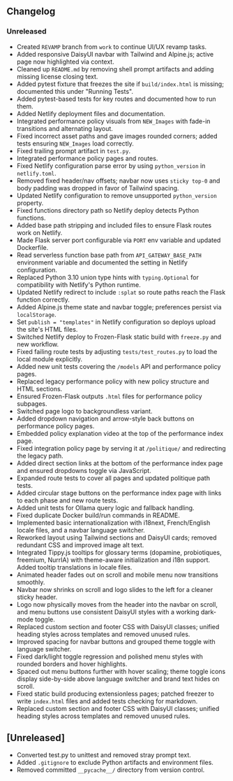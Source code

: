 
## Changelog

### Unreleased
- Created `REVAMP` branch from `work` to continue UI/UX revamp tasks.
- Added responsive DaisyUI navbar with Tailwind and Alpine.js; active page now highlighted via context.
- Cleaned up `README.md` by removing shell prompt artifacts and adding missing license closing text.
- Added pytest fixture that freezes the site if `build/index.html` is missing; documented this under "Running Tests".
- Added pytest-based tests for key routes and documented how to run them.
- Added Netlify deployment files and documentation.
- Integrated performance policy visuals from `NEW_Images` with fade-in transitions and alternating layout.
- Fixed incorrect asset paths and gave images rounded corners; added tests ensuring `NEW_Images` load correctly.
- Fixed trailing prompt artifact in `test.py`.
- Integrated performance policy pages and routes.
- Fixed Netlify configuration parse error by using `python_version` in `netlify.toml`.
- Removed fixed header/nav offsets; navbar now uses `sticky top-0` and body padding was dropped in favor of Tailwind spacing.
- Updated Netlify configuration to remove unsupported `python_version` property.
- Fixed functions directory path so Netlify deploy detects Python functions.
- Added base path stripping and included files to ensure Flask routes work on Netlify.
- Made Flask server port configurable via `PORT` env variable and updated Dockerfile.
- Read serverless function base path from `API_GATEWAY_BASE_PATH` environment
  variable and documented the setting in Netlify configuration.
- Replaced Python 3.10 union type hints with `typing.Optional` for
  compatibility with Netlify's Python runtime.
- Updated Netlify redirect to include `:splat` so route paths reach the Flask
  function correctly.
- Added Alpine.js theme state and navbar toggle; preferences persist via `localStorage`.
- Set `publish = "templates"` in Netlify configuration so deploys upload the site's HTML files.
- Switched Netlify deploy to Frozen-Flask static build with `freeze.py` and new workflow.
- Fixed failing route tests by adjusting `tests/test_routes.py` to load the
  local module explicitly.
- Added new unit tests covering the `/models` API and performance policy pages.
- Replaced legacy performance policy with new policy structure and HTML sections.
- Ensured Frozen-Flask outputs `.html` files for performance policy subpages.
- Switched page logo to backgroundless variant.
- Added dropdown navigation and arrow-style back buttons on performance policy pages.
- Embedded policy explanation video at the top of the performance index page.
- Fixed integration policy page by serving it at `/politique/` and redirecting the legacy path.
- Added direct section links at the bottom of the performance index page and ensured dropdowns toggle via JavaScript.
- Expanded route tests to cover all pages and updated politique path tests.
- Added circular stage buttons on the performance index page with links to each phase and new route tests.
- Added unit tests for Ollama query logic and fallback handling.
- Fixed duplicate Docker build/run commands in README.
- Implemented basic internationalization with i18next, French/English locale files, and a navbar language switcher.
- Reworked layout using Tailwind sections and DaisyUI cards; removed redundant CSS and improved image alt text.
- Integrated Tippy.js tooltips for glossary terms (dopamine, probiotiques, freemium, NurrIA) with theme-aware initialization and i18n support. Added tooltip translations in locale files.
- Animated header fades out on scroll and mobile menu now transitions smoothly.
- Navbar now shrinks on scroll and logo slides to the left for a cleaner sticky header.
- Logo now physically moves from the header into the navbar on scroll, and menu buttons use consistent DaisyUI styles with a working dark-mode toggle.
- Replaced custom section and footer CSS with DaisyUI classes; unified heading styles across templates and removed unused rules.
- Improved spacing for navbar buttons and grouped theme toggle with language switcher.
- Fixed dark/light toggle regression and polished menu styles with rounded borders and hover highlights.
- Spaced out menu buttons further with hover scaling; theme toggle icons display side-by-side above language switcher and brand text hides on scroll.
- Fixed static build producing extensionless pages; patched freezer to write `index.html` files and added tests checking for markdown.
- Replaced custom section and footer CSS with DaisyUI classes; unified heading styles across templates and removed unused rules.

## [Unreleased]
- Converted test.py to unittest and removed stray prompt text.
- Added `.gitignore` to exclude Python artifacts and environment files.
- Removed committed `__pycache__/` directory from version control.

